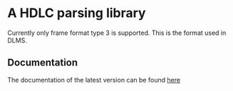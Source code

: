 # A HDLC parsing library

Currently only frame format type 3 is supported. This is the format used in DLMS.

## Documentation

The documentation of the latest version can be found [here](https://docs.rs/hdlcparse/latest/hdlcparse)
